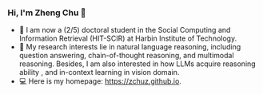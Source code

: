 ### Hi, I'm Zheng Chu 👋
- 🌱 I am now a (2/5) doctoral student in the Social Computing and Information Retrieval (HIT-SCIR) at Harbin Institute of Technology.
- 🔭 My research interests lie in natural language reasoning, including question answering, chain-of-thought reasoning, and multimodal reasoning. Besides, I am also interested in how LLMs acquire reasoning ability , and in-context learning in vision domain.
- 💻 Here is my homepage: <https://zchuz.github.io>.
